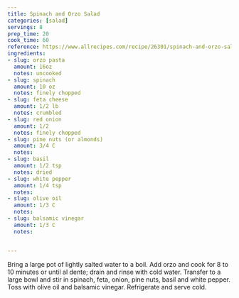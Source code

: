 ```yaml
---
title: Spinach and Orzo Salad
categories: [salad]
servings: 8
prep_time: 20
cook_time: 60
reference: https://www.allrecipes.com/recipe/26301/spinach-and-orzo-salad/
ingredients:
- slug: orzo pasta
  amount: 16oz
  notes: uncooked
- slug: spinach
  amount: 10 oz
  notes: finely chopped
- slug: feta cheese
  amount: 1/2 lb
  notes: crumbled
- slug: red onion
  amount: 1/2
  notes: finely chopped
- slug: pine nuts (or almonds)
  amount: 3/4 C
  notes:
- slug: basil
  amount: 1/2 tsp
  notes: dried
- slug: white pepper
  amount: 1/4 tsp
  notes:
- slug: olive oil
  amount: 1/3 C
  notes:
- slug: balsamic vinegar
  amount: 1/3 C
  notes:


---
```


Bring a large pot of lightly salted water to a boil. Add orzo and cook for 8 to 10 minutes or until al dente; drain and rinse with cold water. Transfer to a large bowl and stir in spinach, feta, onion, pine nuts, basil and white pepper. Toss with olive oil and balsamic vinegar. Refrigerate and serve cold.